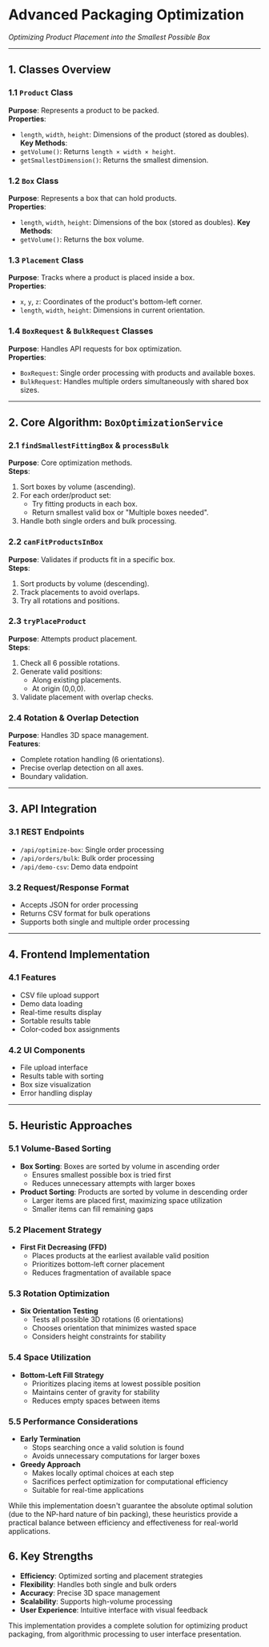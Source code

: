 # **Advanced Packaging Optimization**  
*Optimizing Product Placement into the Smallest Possible Box*

---

## **1. Classes Overview**  

### **1.1 `Product` Class**  
**Purpose**: Represents a product to be packed.  
**Properties**:  
- `length`, `width`, `height`: Dimensions of the product (stored as doubles).
**Key Methods**:  
- `getVolume()`: Returns `length × width × height`.
- `getSmallestDimension()`: Returns the smallest dimension.

### **1.2 `Box` Class**  
**Purpose**: Represents a box that can hold products.  
**Properties**:  
- `length`, `width`, `height`: Dimensions of the box (stored as doubles).
**Key Methods**:  
- `getVolume()`: Returns the box volume.

### **1.3 `Placement` Class**  
**Purpose**: Tracks where a product is placed inside a box.  
**Properties**:  
- `x`, `y`, `z`: Coordinates of the product's bottom-left corner.
- `length`, `width`, `height`: Dimensions in current orientation.

### **1.4 `BoxRequest` & `BulkRequest` Classes**  
**Purpose**: Handles API requests for box optimization.  
**Properties**:  
- `BoxRequest`: Single order processing with products and available boxes.
- `BulkRequest`: Handles multiple orders simultaneously with shared box sizes.

---

## **2. Core Algorithm: `BoxOptimizationService`**  

### **2.1 `findSmallestFittingBox` & `processBulk`**  
**Purpose**: Core optimization methods.  
**Steps**:  
1. Sort boxes by volume (ascending).
2. For each order/product set:
   - Try fitting products in each box.
   - Return smallest valid box or "Multiple boxes needed".
3. Handle both single orders and bulk processing.

### **2.2 `canFitProductsInBox`**  
**Purpose**: Validates if products fit in a specific box.  
**Steps**:  
1. Sort products by volume (descending).
2. Track placements to avoid overlaps.
3. Try all rotations and positions.

### **2.3 `tryPlaceProduct`**  
**Purpose**: Attempts product placement.  
**Steps**:  
1. Check all 6 possible rotations.
2. Generate valid positions:
   - Along existing placements.
   - At origin (0,0,0).
3. Validate placement with overlap checks.

### **2.4 Rotation & Overlap Detection**  
**Purpose**: Handles 3D space management.  
**Features**:  
- Complete rotation handling (6 orientations).
- Precise overlap detection on all axes.
- Boundary validation.

---

## **3. API Integration**

### **3.1 REST Endpoints**
- `/api/optimize-box`: Single order processing
- `/api/orders/bulk`: Bulk order processing
- `/api/demo-csv`: Demo data endpoint

### **3.2 Request/Response Format**
- Accepts JSON for order processing
- Returns CSV format for bulk operations
- Supports both single and multiple order processing

---

## **4. Frontend Implementation**

### **4.1 Features**
- CSV file upload support
- Demo data loading
- Real-time results display
- Sortable results table
- Color-coded box assignments

### **4.2 UI Components**
- File upload interface
- Results table with sorting
- Box size visualization
- Error handling display

---

## **5. Heuristic Approaches**

### **5.1 Volume-Based Sorting**
- **Box Sorting**: Boxes are sorted by volume in ascending order
  - Ensures smallest possible box is tried first
  - Reduces unnecessary attempts with larger boxes
- **Product Sorting**: Products are sorted by volume in descending order
  - Larger items are placed first, maximizing space utilization
  - Smaller items can fill remaining gaps

### **5.2 Placement Strategy**
- **First Fit Decreasing (FFD)**
  - Places products at the earliest available valid position
  - Prioritizes bottom-left corner placement
  - Reduces fragmentation of available space

### **5.3 Rotation Optimization**
- **Six Orientation Testing**
  - Tests all possible 3D rotations (6 orientations)
  - Chooses orientation that minimizes wasted space
  - Considers height constraints for stability

### **5.4 Space Utilization**
- **Bottom-Left Fill Strategy**
  - Prioritizes placing items at lowest possible position
  - Maintains center of gravity for stability
  - Reduces empty spaces between items

### **5.5 Performance Considerations**
- **Early Termination**
  - Stops searching once a valid solution is found
  - Avoids unnecessary computations for larger boxes
- **Greedy Approach**
  - Makes locally optimal choices at each step
  - Sacrifices perfect optimization for computational efficiency
  - Suitable for real-time applications

While this implementation doesn't guarantee the absolute optimal solution (due to the NP-hard nature of bin packing), these heuristics provide a practical balance between efficiency and effectiveness for real-world applications.

## **6. Key Strengths**  
- **Efficiency**: Optimized sorting and placement strategies
- **Flexibility**: Handles both single and bulk orders
- **Accuracy**: Precise 3D space management
- **Scalability**: Supports high-volume processing
- **User Experience**: Intuitive interface with visual feedback

This implementation provides a complete solution for optimizing product packaging, from algorithmic processing to user interface presentation.

